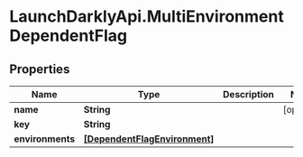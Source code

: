 # LaunchDarklyApi.MultiEnvironmentDependentFlag

## Properties

Name | Type | Description | Notes
------------ | ------------- | ------------- | -------------
**name** | **String** |  | [optional] 
**key** | **String** |  | 
**environments** | [**[DependentFlagEnvironment]**](DependentFlagEnvironment.md) |  | 


